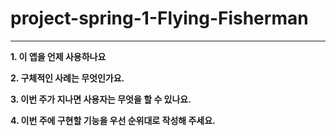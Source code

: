 # project-spring-1-Flying-Fisherman

---

**1. 이 앱을 언제 사용하나요**


**2. 구체적인 사례는 무엇인가요.**

**3. 이번 주가 지나면 사용자는 무엇을 할 수 있나요.**

**4. 이번 주에 구현할 기능을 우선 순위대로 작성해 주세요.**